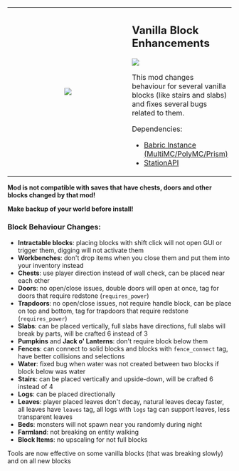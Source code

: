 <table  align="center">
	<tbody>
		<tr>
			<td width="280px" style="text-align: center;"><img src="https://github.com/paulevsGitch/VanillaBlockEnhancements/blob/main/src/main/resources/assets/vbe/icon.png"/></td>		
			<td>
				<h2 align="left">Vanilla Block Enhancements</h2>
				<a href="https://jitpack.io/#paulevsGitch/VanillaBlockEnhancements"><img src="https://jitpack.io/v/paulevsGitch/VanillaBlockEnhancements.svg"></a>
				<p>
					This mod changes behaviour for several vanilla blocks (like stairs and slabs)
					and fixes several bugs related to them.
				</p>
				<p>
					Dependencies:
					<ul>
						<li><a href="https://github.com/babric/prism-instance">Babric Instance (MultiMC/PolyMC/Prism)</a></li>
						<li><a href="https://jenkins.glass-launcher.net/job/StationAPI">StationAPI</a></li>
					</ul>
				</p>
			</td>		
		</tr>
	</tbody>
</table>

**Mod is not compatible with saves that have chests, doors and other blocks changed by that mod!**

**Make backup of your world before install!**

### Block Behaviour Changes:
- **Intractable blocks**: placing blocks with shift click will not open GUI or trigger them, digging will not activate them
- **Workbenches**: don't drop items when you close them and put them into your inventory instead
- **Chests**: use player direction instead of wall check, can be placed near each other
- **Doors**: no open/close issues, double doors will open at once, tag for doors that require redstone (`requires_power`)
- **Trapdoors**: no open/close issues, not require handle block, can be place on top and bottom, tag for trapdoors that require redstone (`requires_power`)
- **Slabs**: can be placed vertically, full slabs have directions, full slabs will break by parts, will be crafted 6 instead of 3
- **Pumpkins** and **Jack o' Lanterns**: don't require block below them
- **Fences**: can connect to solid blocks and blocks with `fence_connect` tag, have better collisions and selections
- **Water**: fixed bug when water was not created between two blocks if block below was water
- **Stairs**: can be placed vertically and upside-down, will be crafted 6 instead of 4
- **Logs**: can be placed directionally
- **Leaves**: player placed leaves don't decay, natural leaves decay faster, all leaves have `leaves` tag, all logs with `logs` tag can support leaves, less transparent leaves
- **Beds**: monsters will not spawn near you randomly during night
- **Farmland**: not breaking on entity walking
- **Block Items**: no upscaling for not full blocks

Tools are now effective on some vanilla blocks (that was breaking slowly) and on all new blocks